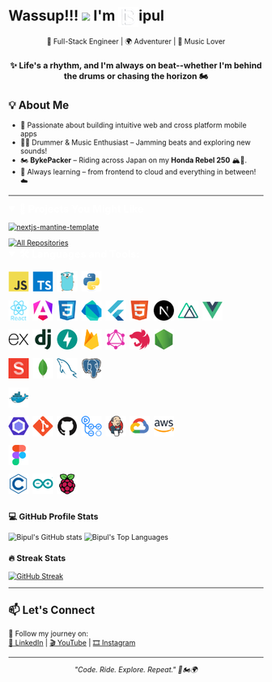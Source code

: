 <h1>Wassup!!! <img src="https://media.giphy.com/media/hvRJCLFzcasrR4ia7z/giphy.gif" width="30px"/> I'm <img src="./assets/logo.png" width="40" align="center">ipul</h1>

<p align="center">
  🎯 Full-Stack Engineer | 🌍 Adventurer | 🥁 Music Lover
</p>
<h3 align="center">✨ Life's a rhythm, and I'm always on beat--whether I'm behind the drums or chasing the horizon 🏍️ </h3>

<h2>💡 About Me</h2>
<ul>
  <li>🌟 Passionate about building intuitive web and cross platform mobile apps </li>
  <li>🥁🎵 Drummer & Music Enthusiast – Jamming beats and exploring new sounds! </li>
  <li>🏍️ <strong>BykePacker</strong> – Riding across Japan on my <strong>Honda Rebel 250</strong> 🏔️🌸.</li>
  <li>🌱 Always learning – from frontend to cloud and everything in between! ☁️</li>
</ul>

---

<details open>
  <summary style="font-size:20px; font-weight:bold; color:white;">📘 Projects You Might Like</summary>

  <p align="left">
    <a href="https://github.com/thebipul/nextjs-mantine-starter-template">
      <img align="center" width="300" src="https://denvercoder1-github-readme-stats.vercel.app/api/pin/?username=thebipul&repo=nextjs-mantine-starter-template&theme=react&bg_color=1F222E&title_color=f8b600&hide_border=true&icon_color=F8D866&show_icons=false" alt="nextjs-mantine-template"/>
    </a>
  </p>
  <a href="https://github.com/thebipul?tab=repositories"><img alt="All Repositories" title="All Repositories" src="https://custom-icon-badges.demolab.com/badge/-Click%20Here%20For%20All%20My%20Repos-1F222E?style=for-the-badge&logoColor=white&logo=repo"/></a>
</details>

<details open>
  <summary style="font-size:20px; font-weight:bold; color:white;">🛠️ Languages and Tools: </summary>

<img src="https://github.com/devicons/devicon/blob/master/icons/javascript/javascript-original.svg" title="Javascript" alt="Javascript" width="40" height="40"/>&nbsp;
<img src="https://github.com/devicons/devicon/blob/master/icons/typescript/typescript-original.svg" title="Typescript" alt="Typescript" width="40" height="40"/>&nbsp;
<img src="https://github.com/devicons/devicon/blob/master/icons/go/go-original.svg" title="Golang" alt="Golang" width="40" height="40"/>&nbsp;
<img src="https://github.com/devicons/devicon/blob/master/icons/python/python-original.svg" title="Python" alt="Python" width="40" height="40"/>&nbsp;

<!-- Frontend -->

<img src="https://github.com/devicons/devicon/blob/master/icons/react/react-original-wordmark.svg" title="React" alt="React" width="40" height="40"/>&nbsp;
<img src="https://github.com/devicons/devicon/blob/master/icons/angular/angular-original.svg" title="Angular" alt="Angular" width="40" height="40"/>&nbsp;
<img src="https://github.com/devicons/devicon/blob/master/icons/css3/css3-original.svg" title="CSS" alt="CSS" width="40" height="40"/>&nbsp;
<img src="https://github.com/devicons/devicon/blob/master/icons/dart/dart-original.svg" title="Dart" alt="Dart" width="40" height="40"/>&nbsp;
<img src="https://github.com/devicons/devicon/blob/master/icons/flutter/flutter-original.svg" title="Flutter" alt="Flutter" width="40" height="40"/>&nbsp;
<img src="https://github.com/devicons/devicon/blob/master/icons/html5/html5-original.svg" title="HTML" alt="HTML" width="40" height="40"/>&nbsp;
<img src="https://github.com/devicons/devicon/blob/master/icons/nextjs/nextjs-original.svg" title="NextJS" alt="NextJS" width="40" height="40"/>&nbsp;
<img src="https://github.com/devicons/devicon/blob/master/icons/nuxtjs/nuxtjs-original.svg" title="NuxtJS" alt="NuxtJS" width="40" height="40"/>&nbsp;
<img src="https://github.com/devicons/devicon/blob/master/icons/vuejs/vuejs-original.svg" title="VueJS" alt="VueJS" width="40" height="40"/>&nbsp;

<!-- Backend -->

<img src="https://github.com/devicons/devicon/blob/master/icons/express/express-original.svg" title="Express" alt="Express" width="40" height="40"/>&nbsp;
<img src="https://github.com/devicons/devicon/blob/master/icons/django/django-plain.svg" title="Django" alt="Django" width="40" height="40"/>&nbsp;
<img src="https://github.com/devicons/devicon/blob/master/icons/fastapi/fastapi-original.svg" title="FastApi" alt="FastApi" width="40" height="40"/>&nbsp;
<img src="https://github.com/devicons/devicon/blob/master/icons/firebase/firebase-original.svg" title="Firebase" alt="Firebase" width="40" height="40"/>&nbsp;
<img src="https://github.com/devicons/devicon/blob/master/icons/graphql/graphql-plain.svg" title="GraphQL" alt="GraphQL" width="40" height="40"/>&nbsp;
<img src="https://github.com/devicons/devicon/blob/master/icons/nestjs/nestjs-original.svg" title="NestJS" alt="NestJS" width="40" height="40"/>&nbsp;
<img src="https://github.com/devicons/devicon/blob/master/icons/nodejs/nodejs-original.svg" title="NodeJS" alt="NodeJS" width="40" height="40"/>&nbsp;

<!-- Database -->

<img src="https://github.com/devicons/devicon/blob/master/icons/sanity/sanity-original.svg" title="Sanity" alt="Sanity" width="40" height="40"/>&nbsp;
<img src="https://github.com/devicons/devicon/blob/master/icons/mongodb/mongodb-original.svg" title="MongoDB" alt="MongoDB" width="40" height="40"/>&nbsp;
<img src="https://github.com/devicons/devicon/blob/master/icons/mysql/mysql-original.svg" title="MySQL" alt="MySQL" width="40" height="40"/>&nbsp;
<img src="https://github.com/devicons/devicon/blob/master/icons/postgresql/postgresql-original.svg" title="PostgreSQL" alt="PostgreSQL" width="40" height="40"/>&nbsp;

<!-- DevOps -->

<img src="https://github.com/devicons/devicon/blob/master/icons/docker/docker-original.svg" title="Docker" alt="Docker" width="40" height="40"/>&nbsp;

<!-- Tools -->

<img src="https://github.com/devicons/devicon/blob/master/icons/eslint/eslint-original.svg" title="Eslint" alt="Eslint" width="40" height="40"/>&nbsp;
<img src="https://github.com/devicons/devicon/blob/master/icons/git/git-original.svg" title="Git" alt="Git" width="40" height="40"/>&nbsp;
<img src="https://github.com/devicons/devicon/blob/master/icons/github/github-original.svg" title="GitHub" alt="GitHub" width="40" height="40"/>&nbsp;
<img src="https://github.com/devicons/devicon/blob/master/icons/githubactions/githubactions-original.svg" title="GitHub Actions" alt="GitHub Actions" width="40" height="40"/>&nbsp;
<img src="https://github.com/devicons/devicon/blob/master/icons/jenkins/jenkins-original.svg" title="Jenkins" alt="Jenkins" width="40" height="40"/>&nbsp;
<img src="https://github.com/devicons/devicon/blob/master/icons/googlecloud/googlecloud-original.svg" title="GCP" alt="GCP" width="40" height="40"/>&nbsp;
<img src="https://github.com/devicons/devicon/blob/master/icons/amazonwebservices/amazonwebservices-original-wordmark.svg" title="AWS" alt="AWS" width="40" height="40"/>&nbsp;

<!-- Design -->

<img src="https://github.com/devicons/devicon/blob/master/icons/figma/figma-original.svg" title="Figma" alt="Figma" width="40" height="40"/>&nbsp;

<!-- Microelectronics -->

<img src="https://github.com/devicons/devicon/blob/master/icons/c/c-line.svg" title="C" alt="C" width="40" height="40"/>&nbsp;
<img src="https://github.com/devicons/devicon/blob/master/icons/arduino/arduino-original.svg" title="Arduino" alt="Arduino" width="40" height="40"/>&nbsp;
<img src="https://github.com/devicons/devicon/blob/master/icons/raspberrypi/raspberrypi-original.svg" title="RaspberryPi" alt="RaspberryPi" width="40" height="40"/>&nbsp;

## </details>

<h3>💻 GitHub Profile Stats</h3>

![Bipul's GitHub stats](https://denvercoder1-github-readme-stats.vercel.app/api?username=thebipul&show_icons=true&include_all_commits=true&count_private=true&theme=gruvbox&border_radius=12&bg_color=135,222223,000000&hide_border=true)
![Bipul's Top Languages](https://denvercoder1-github-readme-stats.vercel.app/api/top-langs/?username=thebipul&count_private=true&theme=gruvbox&hide_border=true&layout=compact&langs_count=8&bg_color=135,222223,000000&border_radius=12)

<h3>🔥 Streak Stats</h3>

[![GitHub Streak](https://streak-stats.demolab.com/?user=thebipul&theme=dark&background=000000)](https://git.io/streak-stats)

---

<h2>📫 Let's Connect</h2>
<p>
  🚀 Follow my journey on:
  <br>
  <a href="https://www.linkedin.com/in/thebipul/" target="_blank">🔗 LinkedIn</a> |
  <a href="https://www.youtube.com/@BykePacker" target="_blank">🎬 YouTube</a> |
  <a href="https://www.instagram.com/thebipul" target="_blank">🎞️ Instagram</a>
</p>

<hr>

<p align="center">
  <em>"Code. Ride. Explore. Repeat." 🚀🏍️🌍</em>
</p>
